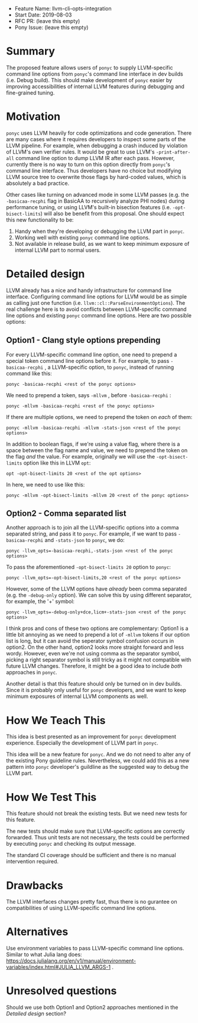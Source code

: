 - Feature Name: llvm-cli-opts-integration
- Start Date: 2019-08-03
- RFC PR: (leave this empty)
- Pony Issue: (leave this empty)

# Summary

The proposed feature allows users of `ponyc` to supply LLVM-specific command line options from `ponyc`'s command line interface in dev builds (i.e. Debug build). This should make development of `ponyc` easier by improving accessibilities of internal LLVM features during debugging and fine-grained tuning.

# Motivation

`ponyc` uses LLVM heavily for code optimizations and code generation. There are many cases where it requires developers to inspect some parts of the LLVM pipeline. For example, when debugging a crash induced by violation of LLVM's own verifier rules. It would be great to use LLVM's `-print-after-all` command line option to dump LLVM IR after each pass. However, currently there is no way to turn on this option directly from `ponyc`'s command line interface. Thus developers have no choice but modifying LLVM source tree to overwrite those flags by hard-coded values, which is absolutely a bad practice.

Other cases like turning on advanced mode in some LLVM passes (e.g. the `-basicaa-recphi` flag in BasicAA to recursively analyze PHI nodes) during performance tuning, or using LLVM's built-in bisection features (i.e. `-opt-bisect-limits`) will also be benefit from this proposal. One should expect this new functionality to be:
1. Handy when they're developing or debugging the LLVM part in `ponyc`.
2. Working well with existing `ponyc` command line options.
3. Not available in release build, as we want to keep minimum exposure of internal LLVM part to normal users.

# Detailed design
LLVM already has a nice and handy infrastructure for command line interface. Configuring command line options for LLVM would be as simple as calling just one function (i.e. `llvm::cl::ParseEnvironmentOptions`). The real challenge here is to avoid conflicts between LLVM-specific command line options and existing `ponyc` command line options. Here are two possible options:

## Option1 - Clang style options prepending
For every LLVM-specific command line option, one need to prepend a special token command line options before it. For example, to pass `-basicaa-recphi` , a LLVM-specific option, to `ponyc`, instead of running command like this:
```
ponyc -basicaa-recphi <rest of the ponyc options>
```
We need to prepend a token, says `-mllvm` ,  before `-basicaa-recphi` :
```
ponyc -mllvm -basicaa-recphi <rest of the ponyc options>
```
If there are multiple options, we need to prepend the token on _each_ of them:
```
ponyc -mllvm -basicaa-recphi -mllvm -stats-json <rest of the ponyc options>
```
In addition to boolean flags, if we're using a value flag, where there is a space between the flag name and value, we need to prepend the token on the flag _and_ the value. For example, originally we will use the `-opt-bisect-limits` option like this in LLVM `opt`:
```
opt -opt-bisect-limits 20 <rest of the opt options>
```
In here, we need to use like this:
```
ponyc -mllvm -opt-bisect-limits -mllvm 20 <rest of the ponyc options>
```

## Option2 - Comma separated list
Another approach is to join all the LLVM-specific options into a comma separated string, and pass it to `ponyc`. For example, if we want to pass `-basicaa-recphi` and `-stats-json` to `ponyc`, we do:
```
ponyc -llvm_opts=-basicaa-recphi,-stats-json <rest of the ponyc options>
```
To pass the aforementioned `-opt-bisect-limits 20` option to `ponyc`:
```
ponyc -llvm_opts=-opt-bisect-limits,20 <rest of the ponyc options>
```
However, some of the LLVM options have _already_ been comma separated (e.g. the `-debug-only` option). We can solve this by using different separator, for example, the '+' symbol:
```
ponyc -llvm_opts=-debug-only+dce,licm+-stats-json <rest of the ponyc options>
```

I think pros and cons of these two options are complementary: Option1 is a little bit annoying as we need to prepend a lot of `-mllvm` tokens if our option list is long, but it can avoid the seperator symbol confusion occurs in option2. On the other hand, option2 looks more straight forward and less wordy. However, even we're not using comma as the separator symbol, picking a right separator symbol is still tricky as it might not compatible with future LLVM changes. Therefore, it might be a good idea to include _both_ approaches in `ponyc`.

Another detail is that this feature should only be turned on in dev builds. Since it is probably only useful for `ponyc` developers, and we want to keep minimum exposures of internal LLVM components as well.

# How We Teach This
This idea is best presented as an improvement for `ponyc` development experience. Especially the development of LLVM part in `ponyc`.

This idea will be a new feature for `ponyc`. And we do not need to alter any of the existing Pony guideline rules. Nevertheless, we could add this as a new pattern into `ponyc` developer's guildline as the suggested way to debug the LLVM part.

# How We Test This
This feature should not break the existing tests. But we need new tests for this feature.

The new tests should make sure that LLVM-specific options are correctly forwarded. Thus unit tests are not necessary, the tests could be performed by executing `ponyc` and checking its output message.

The standard CI coverage should be sufficient and there is no manual intervention required.

# Drawbacks
The LLVM interfaces changes pretty fast, thus there is no gurantee on compatibilities of using LLVM-specific command line options.

# Alternatives

Use environment variables to pass LLVM-specific command line options. Similar to what Julia lang does: https://docs.julialang.org/en/v1/manual/environment-variables/index.html#JULIA_LLVM_ARGS-1 .

# Unresolved questions

Should we use both Option1 and Option2 approaches mentioned in the _Detailed design_ section?
